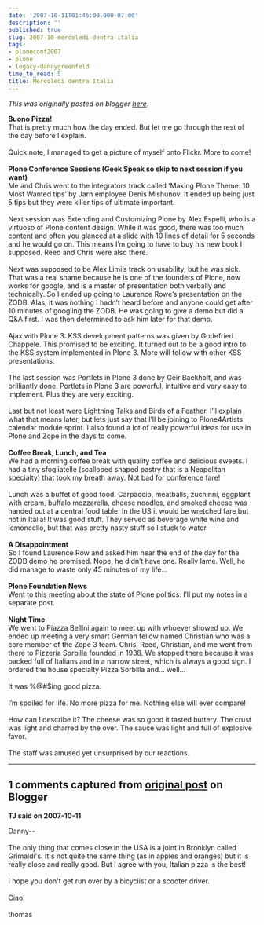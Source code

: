 ```yaml
---
date: '2007-10-11T01:46:00.000-07:00'
description: ''
published: true
slug: 2007-10-mercoledi-dentra-italia
tags:
- ploneconf2007
- plone
- legacy-dannygreenfeld
time_to_read: 5
title: Mercoledi dentra Italia
---
```


*This was originally posted on blogger [here](https://dannygreenfeld.blogspot.com/2007/10/mercoledi-dentra-italia.html)*.

<span style="font-weight: bold;">Buono Pizza!</span><br />That is pretty much how the day ended.  But let me go through the rest of the day before I explain.<br /><br />Quick note, I managed to get a picture of myself onto Flickr.  More to come!<br /><br /><span style="font-weight: bold;">Plone Conference Sessions (Geek Speak so skip to next session if you want)</span><br />Me and Chris went to the integrators track called ‘Making Plone Theme: 10 Most Wanted tips’ by Jarn employee Denis Mishunov.  It ended up being just 5 tips but they were killer tips of ultimate important.<br /><br />Next session was Extending and Customizing Plone by Alex Espelli, who is a virtuoso of Plone content design.  While it was good, there was too much content and often you glanced at a slide with 10 lines of detail for 5 seconds and he would go on.  This means I’m going to have to buy his new book I supposed.  Reed and Chris were also there.<br /><br />Next was supposed to be Alex Limi’s track on usability, but he was sick.  That was a real shame because he is one of the founders of Plone, now works for google, and is a master of presentation both verbally and technically.  So I ended up going to Laurence Rowe’s presentation on the ZODB.  Alas, it was nothing I hadn’t heard before and anyone could get after 10 minutes of googling the ZODB.  He was going to give a demo but did a Q&amp;A first.  I was then determined to ask him later for that demo.<br /><br />Ajax with Plone 3: KSS development patterns was given by Godefried Chappele.  This promised to be exciting.  It turned out to be a good intro to the KSS system implemented in Plone 3.  More will follow with other KSS presentations.<br /><br />The last session was Portlets in Plone 3 done by Geir Baekholt, and was brilliantly done.  Portlets in Plone 3 are powerful, intuitive and very easy to implement.  Plus they are very exciting.<br /><br />Last but not least were Lightning Talks and Birds of a Feather.  I’ll explain what that means later, but lets just say that I’ll be joining to Plone4Artists calendar module sprint.  I also found a lot of really powerful ideas for use in Plone and Zope in the days to come.<br /><br /><span style="font-weight: bold;">Coffee Break, Lunch, and Tea</span><br />We had a morning coffee break with quality coffee and delicious sweets.  I had a tiny sfogliatelle (scalloped shaped pastry that is a Neapolitan specialty) that took my breath away.  Not bad for conference fare!<br /><br />Lunch was a buffet of good food.  Carpaccio, meatballs, zuchinni, eggplant with cream, buffalo mozzarella, cheese  noodles, and smoked cheese was handed out at a central food table.  In the US it would be wretched fare but not in Italia!  It was good stuff.  They served as beverage white wine and lemoncello, but that was pretty nasty stuff so I stuck to water.<br /><br /><span style="font-weight: bold;">A Disappointment</span><br />So I found Laurence Row and asked him near the end of the day for the ZODB demo he promised.  Nope, he didn’t have one.  Really lame.  Well, he did manage to waste only 45 minutes of my life…<br /><br /><span style="font-weight: bold;">Plone Foundation News</span><br />Went to this meeting about the state of Plone politics.  I’ll put my notes in a separate post.<br /><br /><span style="font-weight: bold;">Night Time</span><br />We went to Piazza Bellini again to meet up with whoever showed up.  We ended up meeting a very smart German fellow named Christian who was a core member of the Zope 3 team.  Chris, Reed, Christian, and me went from there to Pizzeria Sorbilla founded in 1938.  We stopped there because it was packed full of Italians and in a narrow street, which is always a good sign.  I ordered the house specialty Pizza Sorbilla and… well…<br /><br />It was %@#$ing good pizza.<br /><br />I’m spoiled for life.  No more pizza for me.  Nothing else will ever compare!<br /><br />How can I describe it?  The cheese was so good it tasted buttery.  The crust was light and charred by the over.  The sauce was light and full of explosive favor. <br /><br />The staff was amused yet unsurprised by our reactions.

---

## 1 comments captured from [original post](https://dannygreenfeld.blogspot.com/2007/10/mercoledi-dentra-italia.html) on Blogger

**TJ said on 2007-10-11**

Danny--<br /><br />The only thing that comes close in the USA is a joint in Brooklyn called Grimaldi's. It's not quite the same thing (as in apples and oranges) but it is really close and really good. But I agree with you, Italian pizza is the best!<br /><br />I hope you don't get run over by a bicyclist or a scooter driver.<br /><br />Ciao!<br /><br />thomas

